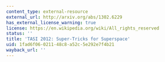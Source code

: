 ```yaml
---
content_type: external-resource
external_url: http://arxiv.org/abs/1302.6229
has_external_license_warning: true
license: https://en.wikipedia.org/wiki/All_rights_reserved
status: ''
title: 'TASI 2012: Super-Tricks for Superspace'
uid: 1fad6f06-0211-48c8-a52c-5e292e7f4b21
wayback_url: ''
---
```


